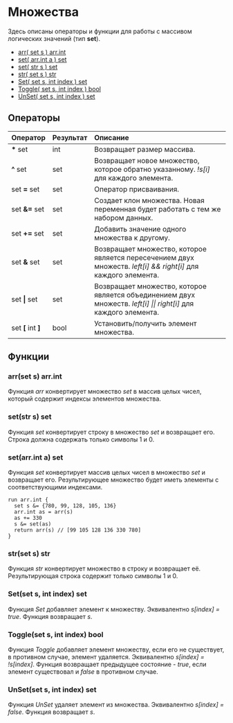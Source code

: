 # Множества

Здесь описаны операторы и функции для работы с массивом логических значений \(тип **set**\).

* [arr\( set s \) arr.int](sets.md#arrset-s-arrint)
* [set\( arr.int a \) set](sets.md#setarrint-a-set)
* [set\( str s \) set](sets.md#setstr-s-set)
* [str\( set s \) str](sets.md#strset-s-str)
* [Set\( set s, int index \) set](sets.md#setset-s-int-index-set)
* [Toggle\( set s, int index \) bool](sets.md#toggleset-s-int-index-bool)
* [UnSet\( set s, int index \) set](sets.md#unsetset-s-int-index-set)

## Операторы

| Оператор | Результат | Описание |
| :--- | :--- | :--- |
| **\*** set | int | Возвращает размер массива. |
| **^** set | set | Возвращает новое множество, которое обратно указанному. _!s\[i\]_ для каждого элемента. |
| set **=** set | set | Оператор присваивания. |
| set **&=** set | set | Создает клон множества. Новая переменная будет работать с тем же набором данных. |
| set **+=** set | set | Добавить значение одного множества к другому. |
| set **&** set | set | Возвращает множество, которое является пересечением двух множеств. _left\[i\] && right\[i\]_ для каждого элемента. |
| set **\|** set | set | Возвращает множество, которое является объединением двух множеств. _left\[i\] \|\| right\[i\]_ для каждого элемента. |
| set **\[** int **\]** | bool | Установить/получить элемент множества. |

## Функции

### arr\(set s\) arr.int

Функция _arr_ конвертирует множество _set_ в массив целых чисел, который содержит индексы элементов множества.

### set\(str s\) set

Функция _set_ конвертирует строку в множество _set_ и возвращает его. Строка должна содержать только символы 1 и 0.

### set\(arr.int a\) set

Функция _set_ конвертирует массив целых чисел в множество _set_ и возвращает его. Результирующее множество будет иметь элементы с соответствующими индексами.

```text
run arr.int {
  set s &= {780, 99, 128, 105, 136}
  arr.int as = arr(s)
  as += 330
  s &= set(as)
  return arr(s) // [99 105 128 136 330 780]
}
```

### str\(set s\) str

Функция _str_ конвертирует множество в строку и возвращает её. Результирующая строка содержит только символы 1 и 0.

### Set\(set s, int index\) set

Функция _Set_ добавляет элемент к множеству. Эквивалентно _s\[index\] = true_. Функция возвращает _s_.

### Toggle\(set s, int index\) bool

Функция _Toggle_ добавляет элемент множеству, если его не существует, в противном случае, элемент удаляется. Эквивалентно _s\[index\] = !s\[index\]_. Функция возвращает предыдущее состояние - _true_, если элемент существовал и _false_ в противном случае.

### UnSet\(set s, int index\) set

Функция _UnSet_ удаляет элемент из множества. Эквивалентно _s\[index\] = false_. Функция возвращает _s_.

